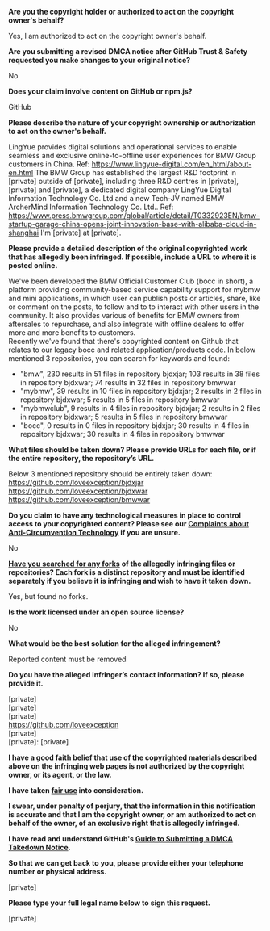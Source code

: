 **Are you the copyright holder or authorized to act on the copyright owner's behalf?**

Yes, I am authorized to act on the copyright owner's behalf.

**Are you submitting a revised DMCA notice after GitHub Trust & Safety requested you make changes to your original notice?**

No

**Does your claim involve content on GitHub or npm.js?**

GitHub

**Please describe the nature of your copyright ownership or authorization to act on the owner's behalf.**

LingYue provides digital solutions and operational services to enable seamless and exclusive online-to-offline user experiences for BMW Group customers in China. Ref: https://www.lingyue-digital.com/en_html/about-en.html
The BMW Group has established the largest R&D footprint in [private] outside of [private], including three R&D centres in [private], [private] and [private], a dedicated digital company LingYue Digital Information Technology Co. Ltd and a new Tech-JV named BMW ArcherMind Information Technology Co. Ltd.. Ref: https://www.press.bmwgroup.com/global/article/detail/T0332923EN/bmw-startup-garage-china-opens-joint-innovation-base-with-alibaba-cloud-in-shanghai
I'm [private] at [private].

**Please provide a detailed description of the original copyrighted work that has allegedly been infringed. If possible, include a URL to where it is posted online.**

We've been developed the BMW Official Customer Club (bocc in short), a platform providing community-based service capability support for mybmw and mini applications, in which user can publish posts or articles, share, like or comment on the posts, to follow and to to interact with other users in the community. It also provides various of benefits for BMW owners from aftersales to repurchase, and also integrate with offline dealers to offer more and more benefits to customers.  
Recently we've found that there's copyrighted content on Github that relates to our legacy bocc and related application/products code. In below mentioned 3 repositories, you can search for keywords and found:  
- "bmw", 230 results in 51 files in repository bjdxjar; 103 results in 38 files in repository bjdxwar; 74 results in 32 files in repository bmwwar  
- "mybmw", 39 results in 10 files in repository bjdxjar; 2 results in 2 files in repository bjdxwar; 5 results in 5 files in repository bmwwar  
- "mybmwclub", 9 results in 4 files in repository bjdxjar; 2 results in 2 files in repository bjdxwar; 5 results in 5 files in repository bmwwar  
- "bocc", 0 results in 0 files in repository bjdxjar; 30 results in 4 files in repository bjdxwar; 30 results in 4 files in repository bmwwar

**What files should be taken down? Please provide URLs for each file, or if the entire repository, the repository’s URL.**

Below 3 mentioned repository should be entirely taken down:  
https://github.com/loveexception/bjdxjar  
https://github.com/loveexception/bjdxwar  
https://github.com/loveexception/bmwwar

**Do you claim to have any technological measures in place to control access to your copyrighted content? Please see our <a href="https://docs.github.com/articles/guide-to-submitting-a-dmca-takedown-notice#complaints-about-anti-circumvention-technology">Complaints about Anti-Circumvention Technology</a> if you are unsure.**

No

**<a href="https://docs.github.com/articles/dmca-takedown-policy#b-what-about-forks-or-whats-a-fork">Have you searched for any forks</a> of the allegedly infringing files or repositories? Each fork is a distinct repository and must be identified separately if you believe it is infringing and wish to have it taken down.**

Yes, but found no forks.

**Is the work licensed under an open source license?**

No

**What would be the best solution for the alleged infringement?**

Reported content must be removed

**Do you have the alleged infringer’s contact information? If so, please provide it.**

[private]  
[private]  
[private]  
https://github.com/loveexception  
[private]  
[private]: [private]  

**I have a good faith belief that use of the copyrighted materials described above on the infringing web pages is not authorized by the copyright owner, or its agent, or the law.**

**I have taken <a href="https://www.lumendatabase.org/topics/22">fair use</a> into consideration.**

**I swear, under penalty of perjury, that the information in this notification is accurate and that I am the copyright owner, or am authorized to act on behalf of the owner, of an exclusive right that is allegedly infringed.**

**I have read and understand GitHub's <a href="https://docs.github.com/articles/guide-to-submitting-a-dmca-takedown-notice/">Guide to Submitting a DMCA Takedown Notice</a>.**

**So that we can get back to you, please provide either your telephone number or physical address.**

[private]  

**Please type your full legal name below to sign this request.**

[private]  
